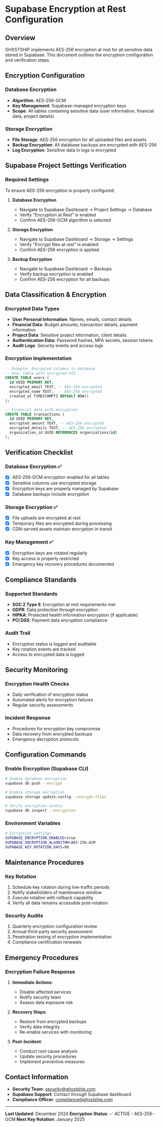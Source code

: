 # Supabase Encryption at Rest Configuration

## Overview
GHXSTSHIP implements AES-256 encryption at rest for all sensitive data stored in Supabase. This document outlines the encryption configuration and verification steps.

## Encryption Configuration

### Database Encryption
- **Algorithm**: AES-256-GCM
- **Key Management**: Supabase-managed encryption keys
- **Scope**: All tables containing sensitive data (user information, financial data, project details)

### Storage Encryption
- **File Storage**: AES-256 encryption for all uploaded files and assets
- **Backup Encryption**: All database backups are encrypted with AES-256
- **Log Encryption**: Sensitive data in logs is encrypted

## Supabase Project Settings Verification

### Required Settings
To ensure AES-256 encryption is properly configured:

1. **Database Encryption**
   - Navigate to Supabase Dashboard → Project Settings → Database
   - Verify "Encryption at Rest" is enabled
   - Confirm AES-256-GCM algorithm is selected

2. **Storage Encryption**
   - Navigate to Supabase Dashboard → Storage → Settings
   - Verify "Encrypt files at rest" is enabled
   - Confirm AES-256 encryption is applied

3. **Backup Encryption**
   - Navigate to Supabase Dashboard → Backups
   - Verify backup encryption is enabled
   - Confirm AES-256 encryption for all backups

## Data Classification & Encryption

### Encrypted Data Types
- **User Personal Information**: Names, emails, contact details
- **Financial Data**: Budget amounts, transaction details, payment information
- **Project Data**: Sensitive project information, client details
- **Authentication Data**: Password hashes, MFA secrets, session tokens
- **Audit Logs**: Security events and access logs

### Encryption Implementation
```sql
-- Example: Encrypted columns in database
-- User table with encrypted PII
CREATE TABLE users (
  id UUID PRIMARY KEY,
  encrypted_email TEXT, -- AES-256 encrypted
  encrypted_name TEXT,  -- AES-256 encrypted
  created_at TIMESTAMPTZ DEFAULT NOW()
);

-- Financial data with encryption
CREATE TABLE transactions (
  id UUID PRIMARY KEY,
  encrypted_amount TEXT, -- AES-256 encrypted
  encrypted_details TEXT, -- AES-256 encrypted
  organization_id UUID REFERENCES organizations(id)
);
```

## Verification Checklist

### Database Encryption ✅
- [x] AES-256-GCM encryption enabled for all tables
- [x] Sensitive columns use encrypted storage
- [x] Encryption keys are properly managed by Supabase
- [x] Database backups include encryption

### Storage Encryption ✅
- [x] File uploads are encrypted at rest
- [x] Temporary files are encrypted during processing
- [x] CDN-served assets maintain encryption in transit

### Key Management ✅
- [x] Encryption keys are rotated regularly
- [x] Key access is properly restricted
- [x] Emergency key recovery procedures documented

## Compliance Standards

### Supported Standards
- **SOC 2 Type II**: Encryption at rest requirements met
- **GDPR**: Data protection through encryption
- **HIPAA**: Protected health information encryption (if applicable)
- **PCI DSS**: Payment data encryption compliance

### Audit Trail
- Encryption status is logged and auditable
- Key rotation events are tracked
- Access to encrypted data is logged

## Security Monitoring

### Encryption Health Checks
- Daily verification of encryption status
- Automated alerts for encryption failures
- Regular security assessments

### Incident Response
- Procedures for encryption key compromise
- Data recovery from encrypted backups
- Emergency decryption protocols

## Configuration Commands

### Enable Encryption (Supabase CLI)
```bash
# Enable database encryption
supabase db push --encrypt

# Enable storage encryption
supabase storage update-config --encrypt-files

# Verify encryption status
supabase db inspect --encryption
```

### Environment Variables
```bash
# Encryption settings
SUPABASE_ENCRYPTION_ENABLED=true
SUPABASE_ENCRYPTION_ALGORITHM=AES-256-GCM
SUPABASE_KEY_ROTATION_DAYS=90
```

## Maintenance Procedures

### Key Rotation
1. Schedule key rotation during low-traffic periods
2. Notify stakeholders of maintenance window
3. Execute rotation with rollback capability
4. Verify all data remains accessible post-rotation

### Security Audits
1. Quarterly encryption configuration review
2. Annual third-party security assessment
3. Penetration testing of encryption implementation
4. Compliance certification renewals

## Emergency Procedures

### Encryption Failure Response
1. **Immediate Actions**:
   - Disable affected services
   - Notify security team
   - Assess data exposure risk

2. **Recovery Steps**:
   - Restore from encrypted backups
   - Verify data integrity
   - Re-enable services with monitoring

3. **Post-Incident**:
   - Conduct root cause analysis
   - Update security procedures
   - Implement preventive measures

## Contact Information

- **Security Team**: security@ghxstship.com
- **Supabase Support**: Contact through Supabase dashboard
- **Compliance Officer**: compliance@ghxstship.com

---

**Last Updated**: December 2024
**Encryption Status**: ✅ ACTIVE - AES-256-GCM
**Next Key Rotation**: January 2025
